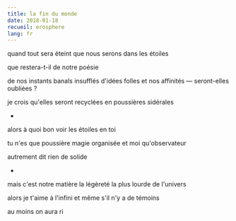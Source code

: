 ```yaml
---
title: la fin du monde
date: 2018-01-18
recueil: erosphere
lang: fr
---
```


quand tout sera éteint
que nous serons dans les étoiles

que restera-t-il de notre poésie

de nos instants banals insufflés d'idées folles
et nos affinités — seront-elles oubliées ?

je crois qu'elles seront recyclées en poussières sidérales

*

alors à quoi bon voir les étoiles en toi

tu n'es que poussière magie organisée
et moi qu'observateur

autrement dit rien
de solide

*

mais c'est notre matière la légèreté
la plus lourde de l'univers

alors je t'aime à l'infini
et même s'il n'y a de témoins

au moins on aura ri
